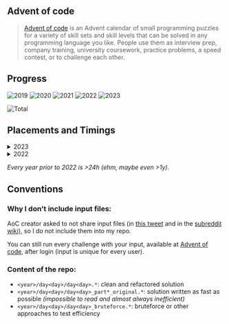 ## Advent of code

> [Advent of code](https://adventofcode.com/) is an Advent calendar of small programming puzzles for a variety of skill sets and skill levels that can be solved in any programming language you like. People use them as interview prep, company training, university coursework, practice problems, a speed contest, or to challenge each other.

## Progress

![2019](https://img.shields.io/badge/2019-2_stars-darkgreen)
![2020](https://img.shields.io/badge/2020-2_stars-darkgreen)
![2021](https://img.shields.io/badge/2021-38_stars-darkgreen)
![2022](https://img.shields.io/badge/2022-50_stars-gold)
![2023](https://img.shields.io/badge/2023-38_stars-darkgreen)

![Total](https://img.shields.io/badge/Total-130_stars-gold)

## Placements and Timings

<details>
  <summary>2023</summary>

| Day      | Name                                                                   | Time     | Rank  | Time     | Rank  |
| -------- | ---------------------------------------------------------------------- | -------- | ----- | -------- | ----- |
| &nbsp;01 | [Trebuchet?!](https://adventofcode.com/2023/day/1)                     | 00:07:51 | 3877  | 00:20:41 | 1842  |
| &nbsp;02 | [Cube Conundrum](https://adventofcode.com/2023/day/2)                  | 00:22:20 | 5058  | 00:26:29 | 4405  |
| &nbsp;03 | [Gear Ratios](https://adventofcode.com/2023/day/3)                     | 00:33:30 | 3616  | 00:44:25 | 2878  |
| &nbsp;04 | [Scratchcards](https://adventofcode.com/2023/day/4)                    | 00:07:02 | 1624  | 00:14:06 | 986   |
| &nbsp;05 | [If You Give A Seed A Fertilizer](https://adventofcode.com/2023/day/5) | 00:37:46 | 4395  | 04:54:12 | 10176 |
| &nbsp;06 | [Wait For It](https://adventofcode.com/2023/day/6)                     | 00:07:29 | 1474  | 00:20:51 | 4798  |
| &nbsp;07 | [Camel Cards](https://adventofcode.com/2023/day/7)                     | 00:34:07 | 3187  | 01:13:57 | 5004  |
| &nbsp;08 | [Haunted Wasteland](https://adventofcode.com/2023/day/8)               | 00:07:52 | 1394  | 01:01:45 | 4898  |
| &nbsp;09 | [Mirage Maintenance](https://adventofcode.com/2023/day/9)              | 00:11:43 | 1663  | 00:23:39 | 3334  |
| &nbsp;10 | [Pipe Maze](https://adventofcode.com/2023/day/10)                      | 00:27:01 | 1078  | 01:46:58 | 2111  |
| &nbsp;11 | [Cosmic Expansion](https://adventofcode.com/2023/day/11)               | 00:36:53 | 4773  | 00:48:21 | 4169  |
| &nbsp;12 | [Hot Springs](https://adventofcode.com/2023/day/12)                    | 04:08:18 | 10908 | 11:18:23 | 9020  |
| &nbsp;13 | [Point of Incidence](https://adventofcode.com/2023/day/13)             | 00:28:17 | 1964  | 00:41:28 | 1684  |
| &nbsp;14 | [Parabolic Reflector Dish](https://adventofcode.com/2023/day/14)       | 00:14:39 | 2175  | 02:02:05 | 4909  |
| &nbsp;15 | [Lens Library](https://adventofcode.com/2023/day/15)                   | 00:06:44 | 2147  | 00:23:29 | 1337  |
| &nbsp;16 | [The Floor Will Be Lava](https://adventofcode.com/2023/day/16)         | 00:36:19 | 2084  | 00:40:59 | 1687  |
| &nbsp;17 | [Clumsy Crucible](https://adventofcode.com/2023/day/17)                | 01:35:17 | 2239  | 01:53:19 | 2075  |
| &nbsp;18 | [Lavaduct Lagoon](https://adventofcode.com/2023/day/18)                | 00:43:23 | 2468  | 02:13:23 | 2813  |
| &nbsp;19 | [Aplenty](https://adventofcode.com/2023/day/19)                        | 00:29:00 | 1520  | 01:28:16 | 1725  |

</details>

<details>
  <summary>2022</summary>

| Day      | Name                                                             | Time     | Rank  | Time     | Rank  |
| -------- | ---------------------------------------------------------------- | -------- | ----- | -------- | ----- |
| &nbsp;01 | [Calorie counting](https://adventofcode.com/2022/day/1)          | 04:27:47 | 35634 | 04:34:32 | 33772 |
| &nbsp;02 | [Rock paper scissors](https://adventofcode.com/2022/day/2)       | 03:02:40 | 32160 | 03:48:02 | 34395 |
| &nbsp;03 | [Rucksack reorganization](https://adventofcode.com/2022/day/3)   | 00:38:19 | 11855 | 00:44:43 | 9742  |
| &nbsp;04 | [Camp cleanup](https://adventofcode.com/2022/day/4)              | 02:15:40 | 21907 | 02:40:15 | 22753 |
| &nbsp;05 | [Supply stacks](https://adventofcode.com/2022/day/5)             | 00:47:19 | 9299  | 00:51:58 | 8656  |
| &nbsp;06 | [Tuning trouble](https://adventofcode.com/2022/day/6)            | 00:10:23 | 6419  | 00:12:15 | 5931  |
| &nbsp;07 | [No space left on device](https://adventofcode.com/2022/day/7)   | 01:46:52 | 10534 | 01:51:12 | 9502  |
| &nbsp;08 | [Treetop tree house](https://adventofcode.com/2022/day/8)        | 00:24:24 | 4216  | 00:32:42 | 2547  |
| &nbsp;09 | [Rope bridge](https://adventofcode.com/2022/day/9)               | 01:01:14 | 8492  | 01:19:43 | 5912  |
| &nbsp;10 | [Cathode-Ray Tube](https://adventofcode.com/2022/day/10)         | 00:42:23 | 8177  | 01:05:06 | 6867  |
| &nbsp;11 | [Monkey in the Middle](https://adventofcode.com/2022/day/11)     | 01:11:38 | 6885  | 09:05:34 | 20325 |
| &nbsp;12 | [Hill Climbing Algorithm](https://adventofcode.com/2022/day/12)  | 08:57:59 | 19279 | 09:17:25 | 18728 |
| &nbsp;13 | [Distress Signal](https://adventofcode.com/2022/day/13)          | 02:06:10 | 7236  | 02:39:21 | 7471  |
| &nbsp;14 | [Regolith Reservoir](https://adventofcode.com/2022/day/14)       | 01:37:58 | 6631  | 01:51:51 | 6194  |
| &nbsp;15 | [Beacon Exclusion Zone](https://adventofcode.com/2022/day/15)    | 03:06:18 | 8765  | 05:51:24 | 8001  |
| &nbsp;16 | [Proboscidea Volcanium](https://adventofcode.com/2022/day/16)    | 11:34:21 | 8634  | 15:20:15 | 6299  |
| &nbsp;17 | [Pyroclastic Flow](https://adventofcode.com/2022/day/17)         | 05:38:50 | 5909  | 13:47:27 | 6531  |
| &nbsp;18 | [Boiling Boulders](https://adventofcode.com/2022/day/18)         | 00:33:40 | 3363  | 02:10:22 | 3423  |
| &nbsp;19 | [Not Enough Minerals](https://adventofcode.com/2022/day/19)      | >24h     | 13543 | >24h     | 12635 |
| &nbsp;20 | [Grove Positioning System](https://adventofcode.com/2022/day/20) | 07:28:31 | 7253  | 15:26:56 | 10490 |
| &nbsp;21 | [Monkey Math](https://adventofcode.com/2022/day/21)              | 07:37:24 | 11573 | 18:01:52 | 13679 |
| &nbsp;22 | [Monkey Map](https://adventofcode.com/2022/day/22)               | 09:10:38 | 8352  | 17:42:53 | 6145  |
| &nbsp;23 | [Unstable Diffusion](https://adventofcode.com/2022/day/23)       | 10:04:39 | 8098  | 12:05:51 | 8656  |
| &nbsp;24 | [Blizzard Basin](https://adventofcode.com/2022/day/24)           | >24h     | 11142 | >24h     | 10924 |
| &nbsp;25 | [Full of Hot Air](https://adventofcode.com/2022/day/25)          | 11:48:33 | 9511  | >24h     | 8115  |

</details>

_Every year prior to 2022 is >24h (ehm, maybe even >1y)._

## Conventions

### Why I don't include input files:

AoC creator asked to not share input files (in [this tweet](https://mobile.twitter.com/ericwastl/status/1465805354214830081) and in the [subreddit wiki](https://www.reddit.com/r/adventofcode/wiki/faqs/copyright/puzzle_texts/)), so I do not include them into my repo.

You can still run every challenge with your input, available at [Advent of code](https://adventofcode.com/), after login (input is unique for every user).

### Content of the repo:

- `<year>/day<day>/day<day>.*`: clean and refactored solution
- `<year>/day<day>/day<day>_part*_original.*`: solution written as fast as possible _(impossible to read and almost always inefficient)_
- `<year>/day<day>/day<day>_bruteforce.*`: bruteforce or other approaches to test efficiency
